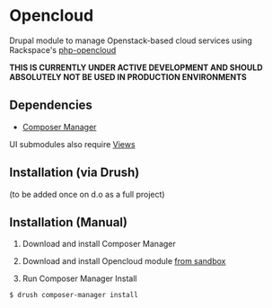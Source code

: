 Opencloud
=========

Drupal module to manage Openstack-based cloud services using Rackspace's
[php-opencloud](https://github.com/rackspace/php-opencloud)

**THIS IS CURRENTLY UNDER ACTIVE DEVELOPMENT AND SHOULD ABSOLUTELY NOT BE USED
IN PRODUCTION ENVIRONMENTS**


Dependencies
------------

* [Composer Manager](http://drupal.org/project/composer_manager)

UI submodules also require [Views](http://drupal.org/project/views)


Installation (via Drush)
------------------------

  (to be added once on d.o as a full project)


Installation (Manual)
---------------------

1. Download and install Composer Manager

2. Download and install Opencloud module
  [from sandbox](https://drupal.org/sandbox/BrianAltenhofel/1812142)

3. Run Composer Manager Install

  ``` sh
  $ drush composer-manager install
  ```
